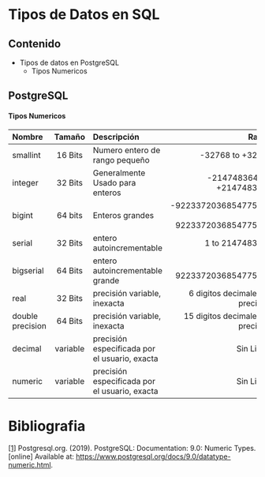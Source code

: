 # Tipos de Datos en SQL

## Contenido

* Tipos de datos en PostgreSQL
    * Tipos Numericos

## PostgreSQL

#### Tipos Numericos

| Nombre         | Tamaño        | Descripción  | Rango    |
| :------------- |:-------------:| :------------| ---------: |
| smallint      | 16 Bits | Numero entero de rango pequeño | -32768 to +32767 |
| integer      | 32 Bits      |Generalmente Usado para enteros | -2147483648 to +2147483647 |
| bigint | 64 bits      | Enteros grandes | -9223372036854775808 to 9223372036854775807 |
| serial | 32 Bits | entero autoincrementable | 1 to 2147483647 |
| bigserial | 64 Bits | entero autoincrementable grande | 1 to 9223372036854775807 |
| real | 32 Bits | precisión variable, inexacta | 	6 digitos decimales de precisión |
| double precision | 64 Bits  | precisión variable, inexacta | 15 digitos decimales de precisión |
| decimal | variable | precisión especificada por el usuario, exacta | Sin Limite |
| numeric | variable | precisión especificada por el usuario, exacta | Sin Limite |

# Bibliografia
[[1]](https://www.postgresql.org/docs/9.0/datatype-numeric.html) Postgresql.org. (2019). PostgreSQL: Documentation: 9.0: Numeric Types. [online] Available at: https://www.postgresql.org/docs/9.0/datatype-numeric.html.